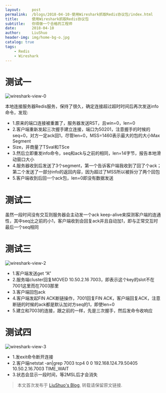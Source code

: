 ```yaml
---
layout:     post
permalink:  /blogs/2018-04-10-使用Wireshark抓取Redis协议包/index.html
title:      使用Wireshark抓取Redis协议包
subtitle:   你得做一个合格的工程师
date:       2018-04-10
author:     LiuShuo
header-img: img/home-bg-o.jpg
catalog: true
tags:
    - Redis
    - Wireshark
---
```

# 测试一

![wireshark-view-0](http://stuartlau.github.io/img/in-post/wireshark-view-0.jpg)

本地连接服务器Redis服务，保持了很久，确定连接超过超时时间后再次发送info命令，发现:
- 1.原来的端口连接被重置了，服务器发送RST，且win=0，len=0
- 2.客户端重新发起三次握手建立连接，端口为50201，注意握手的时候的seq=0，对方一定ack回1，尽管len=0，MSS=1460表示最大的包的大小Max Segment 
- Size，并商量了TSval和TSce
- 3.然后立即重发info命令，seq和ack与之前的相同，len=14字节，报告本地滑动窗口大小
- 4.服务器收到后发送了3个segment，第一个告诉客户端我收到了回了个ack；第二个发送了一部分info的返回内容，因为超过了MSS所以被拆分了两个回包
- 5.客户端收到后回一个ack包，len=0即没有数据发送

# 测试二
虽然一段时间没有交互则服务器会主动发一个ack keep-alive来探测客户端的连通性，其中seq比之前的小1，客户端收到会回复ack并且自动加1，即与正常交互时最后一个seq相同

# 测试三

![wireshark-view-2](http://stuartlau.github.io/img/in-post/wireshark-view-2.jpg)

- 1.客户端发送get “A” 
- 2.服务端cluster回复MOVED 10.50.2.16 7003，即表示这个key的slot不在7001这里而在7003那里
- 3.客户端回包ack
- 4.客户端发起FIN ACK断链操作，7001回复FIN ACK，客户端回复ACK，注意断链的时候的ack都是默认加对方seq的1，即使len=0
- 5.建立和7003的连接，跟之前的一样，先是三次握手，然后发命令收响应

# 测试四

![wireshark-view-3](http://stuartlau.github.io/img/in-post/wireshark-view-3.jpg)
- 1.发exit命令断开连接
- 2.客户端netstat -an|grep 7003
tcp4       0      0  192.168.124.79.50405   10.50.2.16.7003        TIME_WAIT
- 3.状态会显示一段时间，等2MSL后才会消失


> 本文首次发布于 [LiuShuo's Blog](https://liushuo.me), 转载请保留原文链接.
